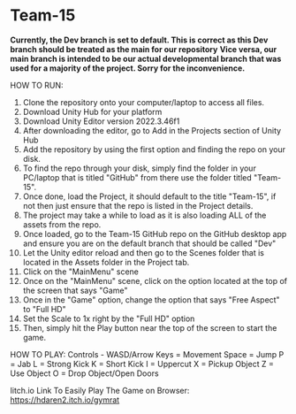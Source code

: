 # Team-15

**Currently, the Dev branch is set to default. This is correct as this Dev branch should be treated as the main for our repository**
**Vice versa, our main branch is intended to be our actual developmental branch that was used for a majority of the project. Sorry for the inconvenience.**

HOW TO RUN:
1. Clone the repository onto your computer/laptop to access all files.
2. Download Unity Hub for your platform
3. Download Unity Editor version 2022.3.46f1
4. After downloading the editor, go to Add in the Projects section of Unity Hub
5. Add the repository by using the first option and finding the repo on your disk. 
6. To find the repo through your disk, simply find the folder in your PC/laptop that is titled "GitHub" from there use the folder titled "Team-15". 
7. Once done, load the Project, it should default to the title "Team-15", if not then just ensure that the repo is listed in the Project details.
8. The project may take a while to load as it is also loading ALL of the assets from the repo. 
9. Once loaded, go to the Team-15 GitHub repo on the GitHub desktop app and ensure you are on the default branch that should be called "Dev"
10. Let the Unity editor reload and then go to the Scenes folder that is located in the Assets folder in the Project tab. 
11. Click on the "MainMenu" scene
12. Once on the "MainMenu" scene, click on the option located at the top of the screen that says "Game"
13. Once in the "Game" option, change the option that says "Free Aspect" to "Full HD"
14. Set the Scale to 1x right by the "Full HD" option
15. Then, simply hit the Play button near the top of the screen to start the game. 

HOW TO PLAY:
Controls -
WASD/Arrow Keys = Movement
Space = Jump
P = Jab
L = Strong Kick
K = Short Kick
I = Uppercut
X = Pickup Object
Z = Use Object
O = Drop Object/Open Doors

Iitch.io Link To Easily Play The Game on Browser:
https://hdaren2.itch.io/gymrat
